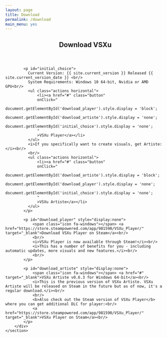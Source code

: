 ```yaml
---
layout: page
title: Download
permalink: /download
main_menu: yes
---
```

<div id="main" class="alt">
    <section id="one">
        <div class="inner">
            <header class="major">
                <h1>Download VSXu</h1>
            </header>
            
            <p id="initial_choice">
              Current Version: {{ site.current_version }} Released {{ site.current_version_date }} <br/>
              System Requirements: Windows 10 64-bit, Nvidia or AMD GPU<br/>
              <ul class="actions horizontal">
                  <li><a href="#" class="button" 
                  onClick="
                      document.getElementById('download_player').style.display = 'block'; 
                      document.getElementById('download_artiste').style.display = 'none';
                      document.getElementById('initial_choice').style.display = 'none';
                  "
                  >VSXu Player</a></li>
              </ul>
              <i>If you specifically want to create visuals, get Artiste:</i><br/>
              <br/>
              <ul class="actions horizontal">
                  <li><a href="#" class="button" 
                  onClick="
                      document.getElementById('download_artiste').style.display = 'block'; 
                      document.getElementById('download_player').style.display = 'none';
                      document.getElementById('initial_choice').style.display = 'none';
                  "
                  >VSXu Artiste</a></li>
              </ul>
            </p>
                        
            <p id="download_player" style="display:none">
                <span class="icon fa-windows"></span> <a href="https://store.steampowered.com/app/981590/VSXu_Player/" target="_blank">Download VSXu Player on Steam</a><br/>
                <br/>
                <i>VSXu Player is now available through Steam!</i><br/>
                <i>This has a number of benefits for you - including automatic updates, more visuals and new features.</i><br/>
                <br/>
            </p>
            
            <p id="download_artiste" style="display:none">
                <span class="icon fa-windows"></span> <a href="#" target="_blank">VSXu Artiste v0.6.3 for Windows 64-bit</a><br/>
                <i>This is the previous version of VSXu Artiste. VSXu Artiste will be released on Steam in the future but as of now, it's a regular download.</i><br/>
                <br/>
                <b>Also check out the Steam version of VSXu Player</b> where you can get additional DLC for player:<br/>
                <a href="https://store.steampowered.com/app/981590/VSXu_Player/" target="_blank">VSXu Player on Steam</a><br/>
            </p>
        </div>
    </section>
</div>
